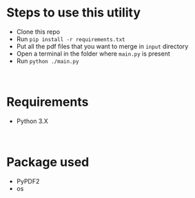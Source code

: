 # Steps to use this utility
- Clone this repo
- Run  `pip install -r requirements.txt`
- Put all the pdf files that you want to merge in `input` directory
- Open a terminal in the folder where `main.py` is present
- Run `python ./main.py` 
  
&nbsp;

# Requirements
- Python 3.X
  
&nbsp;

# Package used
- PyPDF2
- os